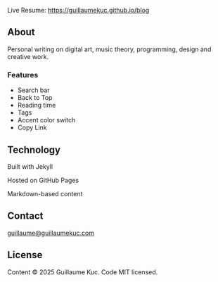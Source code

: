 Live Resume: https://guillaumekuc.github.io/blog

## About

Personal writing on digital art, music theory, programming, design and creative work.

### Features

- Search bar
- Back to Top
- Reading time
- Tags
- Accent color switch
- Copy Link


## Technology

Built with Jekyll

Hosted on GitHub Pages

Markdown-based content

## Contact

guillaume@guillaumekuc.com


## License
Content © 2025 Guillaume Kuc. Code MIT licensed.
